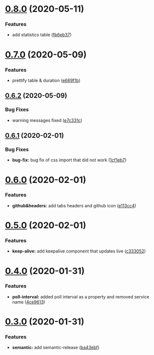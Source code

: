 # [0.8.0](https://github.com/yarinvak/graphql-vision-react-dashboard/compare/v0.7.0...v0.8.0) (2020-05-11)


### Features

* add statistics table ([fb6eb37](https://github.com/yarinvak/graphql-vision-react-dashboard/commit/fb6eb374027bd696e766d631e94ce7a1fc20ea59))

# [0.7.0](https://github.com/yarinvak/graphql-vision-react-dashboard/compare/v0.6.2...v0.7.0) (2020-05-09)


### Features

* prettify table & duration ([e669f1b](https://github.com/yarinvak/graphql-vision-react-dashboard/commit/e669f1b7c17e666eeda40d720c2189cce1fc3154))

## [0.6.2](https://github.com/yarinvak/graphql-vision-react-dashboard/compare/v0.6.1...v0.6.2) (2020-05-09)


### Bug Fixes

* warning messages fixed ([e7c331c](https://github.com/yarinvak/graphql-vision-react-dashboard/commit/e7c331ce6a5b2d93e506b486ed88f9ab72abc53a))

## [0.6.1](https://github.com/yarinvak/graphql-vision-react-dashboard/compare/v0.6.0...v0.6.1) (2020-02-01)


### Bug Fixes

* **bug-fix:** bug fix of css import that did not work ([1cf1eb7](https://github.com/yarinvak/graphql-vision-react-dashboard/commit/1cf1eb7d327899fa85dc3a33526c08a7bf207e5d))

# [0.6.0](https://github.com/yarinvak/graphql-vision-react-dashboard/compare/v0.5.0...v0.6.0) (2020-02-01)


### Features

* **github&headers:** add tabs headers and github icon ([e113cc4](https://github.com/yarinvak/graphql-vision-react-dashboard/commit/e113cc4d3f726249215990c441d4cd3b4b1a3db3))

# [0.5.0](https://github.com/yarinvak/graphql-vision-react-dashboard/compare/v0.4.0...v0.5.0) (2020-02-01)


### Features

* **keep-alive:** add keepalive component that updates live ([c333052](https://github.com/yarinvak/graphql-vision-react-dashboard/commit/c333052afe72104dc80d8bfd627d94b1dd37bc8c))

# [0.4.0](https://github.com/yarinvak/graphql-vision-react-dashboard/compare/v0.3.0...v0.4.0) (2020-01-31)


### Features

* **poll-interval:** added poll interval as a property and removed service name ([4ce9613](https://github.com/yarinvak/graphql-vision-react-dashboard/commit/4ce9613532462850aa18b428c0c73515c21c7cd9))

# [0.3.0](https://github.com/yarinvak/graphql-vision-react-dashboard/compare/v0.2.0...v0.3.0) (2020-01-31)


### Features

* **semantic:** add semantic-release ([ba43ebf](https://github.com/yarinvak/graphql-vision-react-dashboard/commit/ba43ebf206483d1bd23fc01e91571f62f1f71ce8))

